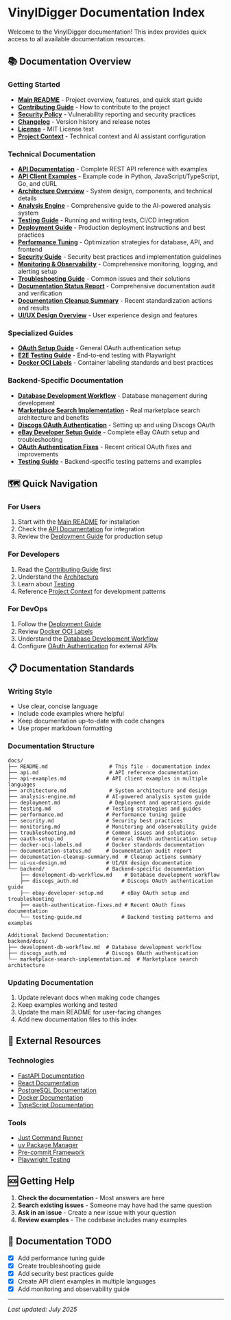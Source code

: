 # VinylDigger Documentation Index

Welcome to the VinylDigger documentation! This index provides quick access to all available documentation resources.

## 📚 Documentation Overview

### Getting Started
- **[Main README](../README.md)** - Project overview, features, and quick start guide
- **[Contributing Guide](../CONTRIBUTING.md)** - How to contribute to the project
- **[Security Policy](../SECURITY.md)** - Vulnerability reporting and security practices
- **[Changelog](../CHANGELOG.md)** - Version history and release notes
- **[License](../LICENSE)** - MIT License text
- **[Project Context](../CLAUDE.md)** - Technical context and AI assistant configuration

### Technical Documentation
- **[API Documentation](api.md)** - Complete REST API reference with examples
- **[API Client Examples](api-examples.md)** - Example code in Python, JavaScript/TypeScript, Go, and cURL
- **[Architecture Overview](architecture.md)** - System design, components, and technical details
- **[Analysis Engine](analysis-engine.md)** - Comprehensive guide to the AI-powered analysis system
- **[Testing Guide](testing.md)** - Running and writing tests, CI/CD integration
- **[Deployment Guide](deployment.md)** - Production deployment instructions and best practices
- **[Performance Tuning](performance.md)** - Optimization strategies for database, API, and frontend
- **[Security Guide](security.md)** - Security best practices and implementation guidelines
- **[Monitoring & Observability](monitoring.md)** - Comprehensive monitoring, logging, and alerting setup
- **[Troubleshooting Guide](troubleshooting.md)** - Common issues and their solutions
- **[Documentation Status Report](documentation-status.md)** - Comprehensive documentation audit and verification
- **[Documentation Cleanup Summary](documentation-cleanup-summary.md)** - Recent standardization actions and results
- **[UI/UX Design Overview](ui-ux-design.md)** - User experience design and features

### Specialized Guides
- **[OAuth Setup Guide](oauth-setup.md)** - General OAuth authentication setup
- **[E2E Testing Guide](../frontend/tests/e2e/README.md)** - End-to-end testing with Playwright
- **[Docker OCI Labels](docker-oci-labels.md)** - Container labeling standards and best practices

### Backend-Specific Documentation
- **[Database Development Workflow](backend/development-db-workflow.md)** - Database management during development
- **[Marketplace Search Implementation](backend/marketplace-search-implementation.md)** - Real marketplace search architecture and benefits
- **[Discogs OAuth Authentication](backend/discogs_auth.md)** - Setting up and using Discogs OAuth
- **[eBay Developer Setup Guide](backend/ebay-developer-setup.md)** - Complete eBay OAuth setup and troubleshooting
- **[OAuth Authentication Fixes](backend/oauth-authentication-fixes.md)** - Recent critical OAuth fixes and improvements
- **[Testing Guide](backend/testing-guide.md)** - Backend-specific testing patterns and examples

## 🗺️ Quick Navigation

### For Users
1. Start with the [Main README](../README.md) for installation
2. Check the [API Documentation](api.md) for integration
3. Review the [Deployment Guide](deployment.md) for production setup

### For Developers
1. Read the [Contributing Guide](../CONTRIBUTING.md) first
2. Understand the [Architecture](architecture.md)
3. Learn about [Testing](testing.md)
4. Reference [Project Context](../CLAUDE.md) for development patterns

### For DevOps
1. Follow the [Deployment Guide](deployment.md)
2. Review [Docker OCI Labels](docker-oci-labels.md)
3. Understand the [Database Development Workflow](backend/development-db-workflow.md)
4. Configure [OAuth Authentication](oauth-setup.md) for external APIs

## 📋 Documentation Standards

### Writing Style
- Use clear, concise language
- Include code examples where helpful
- Keep documentation up-to-date with code changes
- Use proper markdown formatting

### Documentation Structure
```
docs/
├── README.md                    # This file - documentation index
├── api.md                       # API reference documentation
├── api-examples.md             # API client examples in multiple languages
├── architecture.md              # System architecture and design
├── analysis-engine.md          # AI-powered analysis system guide
├── deployment.md                # Deployment and operations guide
├── testing.md                  # Testing strategies and guides
├── performance.md              # Performance tuning guide
├── security.md                 # Security best practices
├── monitoring.md               # Monitoring and observability guide
├── troubleshooting.md          # Common issues and solutions
├── oauth-setup.md              # General OAuth authentication setup
├── docker-oci-labels.md        # Docker standards documentation
├── documentation-status.md     # Documentation audit report
├── documentation-cleanup-summary.md  # Cleanup actions summary
├── ui-ux-design.md             # UI/UX design documentation
└── backend/                    # Backend-specific documentation
    ├── development-db-workflow.md    # Database development workflow
    ├── discogs_auth.md              # Discogs OAuth authentication guide
    ├── ebay-developer-setup.md      # eBay OAuth setup and troubleshooting
    ├── oauth-authentication-fixes.md # Recent OAuth fixes documentation
    └── testing-guide.md             # Backend testing patterns and examples

Additional Backend Documentation:
backend/docs/
├── development-db-workflow.md  # Database development workflow
├── discogs_auth.md             # Discogs OAuth authentication
└── marketplace-search-implementation.md  # Marketplace search architecture
```

### Updating Documentation
1. Update relevant docs when making code changes
2. Keep examples working and tested
3. Update the main README for user-facing changes
4. Add new documentation files to this index

## 🔗 External Resources

### Technologies
- [FastAPI Documentation](https://fastapi.tiangolo.com/)
- [React Documentation](https://react.dev/)
- [PostgreSQL Documentation](https://www.postgresql.org/docs/16/)
- [Docker Documentation](https://docs.docker.com/)
- [TypeScript Documentation](https://www.typescriptlang.org/docs/)

### Tools
- [Just Command Runner](https://github.com/casey/just)
- [uv Package Manager](https://github.com/astral-sh/uv)
- [Pre-commit Framework](https://pre-commit.com/)
- [Playwright Testing](https://playwright.dev/)

## 🆘 Getting Help

1. **Check the documentation** - Most answers are here
2. **Search existing issues** - Someone may have had the same question
3. **Ask in an issue** - Create a new issue with your question
4. **Review examples** - The codebase includes many examples

## 📝 Documentation TODO

- [x] Add performance tuning guide
- [x] Create troubleshooting guide
- [x] Add security best practices guide
- [x] Create API client examples in multiple languages
- [x] Add monitoring and observability guide

---

*Last updated: July 2025*
